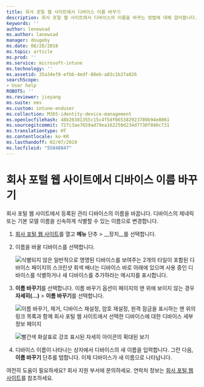 ```yaml
---
title: 회사 포털 웹 사이트에서 디바이스 이름 바꾸기
description: 회사 포털 웹 사이트에서 디바이스의 이름을 바꾸는 방법에 대해 알아봅니다.
keywords: ''
author: lenewsad
ms.author: lanewsad
manager: dougeby
ms.date: 08/28/2018
ms.topic: article
ms.prod: ''
ms.service: microsoft-intune
ms.technology: ''
ms.assetid: 35a34ef8-efbb-4edf-88eb-a03c1b27a026
searchScope:
- User help
ROBOTS: ''
ms.reviewer: jieyang
ms.suite: ems
ms.custom: intune-enduser
ms.collection: M365-identity-device-management
ms.openlocfilehash: 48b20381355c15c4f5df065382923789b94e8061
ms.sourcegitcommit: 727c3ae7659ad79ea162250d234d7730f840c731
ms.translationtype: HT
ms.contentlocale: ko-KR
ms.lasthandoff: 02/07/2019
ms.locfileid: "55848847"
---
```

# <a name="rename-your-device-from-the-company-portal-website"></a>회사 포털 웹 사이트에서 디바이스 이름 바꾸기

회사 포털 웹 사이트에서 등록된 관리 디바이스의 이름을 바꿉니다. 디바이스의 제네릭 또는 기본 모델 이름을 신속하게 식별할 수 있는 이름으로 변경합니다.

1. [회사 포털 웹 사이트](https://portal.manage.microsoft.com)를 열고 __메뉴__ 단추 > __장치__를 선택합니다.  

2. 이름을 바꿀 디바이스를 선택합니다.

    ![식별되지 않은 일반적으로 명명된 디바이스를 보여주는 2개의 타일이 포함된 디바이스 페이지의 스크린샷 회색 배너는 디바이스 바로 아래에 있으며 사용 중인 디바이스를 식별하거나 새 디바이스를 추가하라는 메시지를 표시합니다.](./media/rename-reset-device-step2-1808.png)   

3. **이름 바꾸기**를 선택합니다. 이름 바꾸기 옵션이 페이지의 맨 위에 보이지 않는 경우 **자세히(...)** > **이름 바꾸기**를 선택합니다.   

   ![이름 바꾸기, 제거, 디바이스 재설정, 암호 재설정, 원격 잠금을 표시하는 맨 위의 링크 목록과 함께 회사 포털 웹 사이트에서 선택한 디바이스에 대한 디바이스 세부 정보 페이지 ](./media/rename-reset-device-1808.png)   

    ![빨간색 화살표로 강조 표시된 자세히 아이콘의 확대된 보기](./media/rename-reset-device-step3-more-1808.png)  

4. 디바이스 이름이 나타나는 상자에서 디바이스의 새 이름을 입력합니다. 그런 다음, **이름 바꾸기** 단추를 탭합니다. 이제 디바이스가 새 이름으로 나타납니다.  

여전히 도움이 필요하세요? 회사 지원 부서에 문의하세요. 연락처 정보는 [회사 포털 웹 사이트](https://go.microsoft.com/fwlink/?linkid=2010980)를 참조하세요.  
